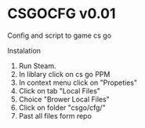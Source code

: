 # CSGOCFG v0.01
Config and script to game cs go 


Instalation 

1. Run Steam.
2. In liblary click on cs go PPM
3. In context menu click on "Propeties"
4. Click on tab "Local Files"
5. Choice "Brower Local Files"
6. Click on folder "csgo/cfg/"
7. Past all files form repo
